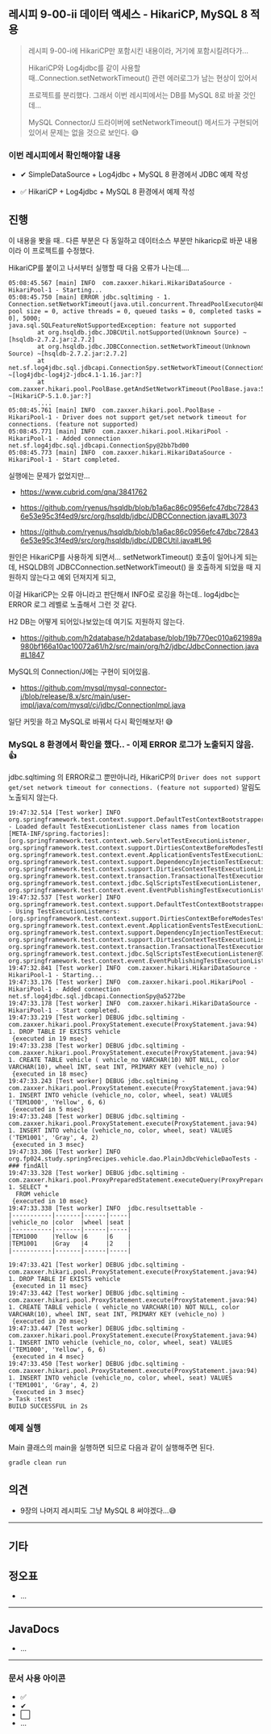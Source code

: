 ## 레시피 9-00-ii 데이터 액세스 - HikariCP, MySQL 8 적용

> 레시피 9-00-i에  HikariCP만 포함시킨 내용이라, 거기에 포함시킬려다가...
>
> HikariCP와 Log4jdbc를 같이 사용할 때..Connection.setNetworkTimeout() 관련 에러로그가 남는 현상이 있어서 
>
> 프로젝트를 분리했다.  그래서 이번 레시피에서는 DB를 MySQL 8로 바꿀 것인데... 
>
> MySQL Connector/J 드라이버에 setNetworkTimeout() 메서드가 구현되어있어서 문제는 없을 것으로 보인다. 😅



### 이번 레시피에서 확인해야할  내용

* ✔ SimpleDataSource + Log4jdbc  + MySQL 8 환경에서 JDBC 예제 작성
  
* ✅ HikariCP + Log4jdbc  + MySQL 8 환경에서 예제 작성



## 진행

이 내용을 봣을 때..  다른 부분은 다 동일하고 데이터소스 부분만 hikaricp로 바꾼 내용이라 이 프로젝트를 수정했다.



HikariCP를 붙이고 나서부터 실행할 때 다음 오류가 나는데....

```
05:08:45.567 [main] INFO  com.zaxxer.hikari.HikariDataSource - HikariPool-1 - Starting...
05:08:45.750 [main] ERROR jdbc.sqltiming - 1. Connection.setNetworkTimeout(java.util.concurrent.ThreadPoolExecutor@488eb7f2[Running, pool size = 0, active threads = 0, queued tasks = 0, completed tasks = 0], 5000;      
java.sql.SQLFeatureNotSupportedException: feature not supported
        at org.hsqldb.jdbc.JDBCUtil.notSupported(Unknown Source) ~[hsqldb-2.7.2.jar:2.7.2]
        at org.hsqldb.jdbc.JDBCConnection.setNetworkTimeout(Unknown Source) ~[hsqldb-2.7.2.jar:2.7.2]
        at net.sf.log4jdbc.sql.jdbcapi.ConnectionSpy.setNetworkTimeout(ConnectionSpy.java:1120) ~[log4jdbc-log4j2-jdbc4.1-1.16.jar:?]
        at com.zaxxer.hikari.pool.PoolBase.getAndSetNetworkTimeout(PoolBase.java:529) ~[HikariCP-5.1.0.jar:?]
        ....
05:08:45.761 [main] INFO  com.zaxxer.hikari.pool.PoolBase - HikariPool-1 - Driver does not support get/set network timeout for connections. (feature not supported)
05:08:45.771 [main] INFO  com.zaxxer.hikari.pool.HikariPool - HikariPool-1 - Added connection net.sf.log4jdbc.sql.jdbcapi.ConnectionSpy@2bb7bd00
05:08:45.773 [main] INFO  com.zaxxer.hikari.HikariDataSource - HikariPool-1 - Start completed.

```

실행에는 문제가 없었지만...

* https://www.cubrid.com/qna/3841762

* https://github.com/ryenus/hsqldb/blob/b1a6ac86c0956efc47dbc728436e53e95c3f4ed9/src/org/hsqldb/jdbc/JDBCConnection.java#L3073
* https://github.com/ryenus/hsqldb/blob/b1a6ac86c0956efc47dbc728436e53e95c3f4ed9/src/org/hsqldb/jdbc/JDBCUtil.java#L96



원인은 HikariCP를 사용하게 되면서... setNetworkTimeout() 호출이 일어나게 되는데,  HSQLDB의 JDBCConnection.setNetworkTimeout() 을 호출하게 되었을 때 지원하지 않는다고 예외 던져지게 되고, 

이걸 HikariCP는 오류 아니라고 판단해서 INFO로 로깅을 하는데.. log4jdbc는 ERROR 로그 레벨로 노출해서 그런 것 같다.

H2 DB는 어떻게 되어있나보았는데 여기도 지원하지 않는다.

* https://github.com/h2database/h2database/blob/19b770ec010a621989a980bf166a10ac10072a61/h2/src/main/org/h2/jdbc/JdbcConnection.java#L1847

MySQL의 Connection/J에는 구현이 되어있음.

* https://github.com/mysql/mysql-connector-j/blob/release/8.x/src/main/user-impl/java/com/mysql/cj/jdbc/ConnectionImpl.java

일단 커밋을 하고 MySQL로 바꿔서 다시 확인해보자! 😅



### MySQL 8 환경에서 확인을 했다.. - 이제 ERROR 로그가 노출되지 않음. 👍

jdbc.sqltiming 의 ERROR로그 뿐만아니라, HikariCP의 `Driver does not support get/set network timeout for connections. (feature not supported)` 알림도 노출되지 않는다.

```
19:47:32.514 [Test worker] INFO  org.springframework.test.context.support.DefaultTestContextBootstrapper - Loaded default TestExecutionListener class names from location [META-INF/spring.factories]: [org.springframework.test.context.web.ServletTestExecutionListener, org.springframework.test.context.support.DirtiesContextBeforeModesTestExecutionListener, org.springframework.test.context.event.ApplicationEventsTestExecutionListener, org.springframework.test.context.support.DependencyInjectionTestExecutionListener, org.springframework.test.context.support.DirtiesContextTestExecutionListener, org.springframework.test.context.transaction.TransactionalTestExecutionListener, org.springframework.test.context.jdbc.SqlScriptsTestExecutionListener, org.springframework.test.context.event.EventPublishingTestExecutionListener]
19:47:32.537 [Test worker] INFO  org.springframework.test.context.support.DefaultTestContextBootstrapper - Using TestExecutionListeners: [org.springframework.test.context.support.DirtiesContextBeforeModesTestExecutionListener@5fd9b663, org.springframework.test.context.event.ApplicationEventsTestExecutionListener@214894fc, org.springframework.test.context.support.DependencyInjectionTestExecutionListener@10567255, org.springframework.test.context.support.DirtiesContextTestExecutionListener@e362c57, org.springframework.test.context.transaction.TransactionalTestExecutionListener@1c4ee95c, org.springframework.test.context.jdbc.SqlScriptsTestExecutionListener@79c4715d, org.springframework.test.context.event.EventPublishingTestExecutionListener@5aa360ea]
19:47:32.841 [Test worker] INFO  com.zaxxer.hikari.HikariDataSource - HikariPool-1 - Starting...
19:47:33.176 [Test worker] INFO  com.zaxxer.hikari.pool.HikariPool - HikariPool-1 - Added connection net.sf.log4jdbc.sql.jdbcapi.ConnectionSpy@a5272be
19:47:33.178 [Test worker] INFO  com.zaxxer.hikari.HikariDataSource - HikariPool-1 - Start completed.
19:47:33.219 [Test worker] DEBUG jdbc.sqltiming -  com.zaxxer.hikari.pool.ProxyStatement.execute(ProxyStatement.java:94)
1. DROP TABLE IF EXISTS vehicle
 {executed in 19 msec}
19:47:33.238 [Test worker] DEBUG jdbc.sqltiming -  com.zaxxer.hikari.pool.ProxyStatement.execute(ProxyStatement.java:94)
1. CREATE TABLE vehicle ( vehicle_no VARCHAR(10) NOT NULL, color VARCHAR(10), wheel INT, seat INT, PRIMARY KEY (vehicle_no) )
 {executed in 18 msec}
19:47:33.243 [Test worker] DEBUG jdbc.sqltiming -  com.zaxxer.hikari.pool.ProxyStatement.execute(ProxyStatement.java:94)
1. INSERT INTO vehicle (vehicle_no, color, wheel, seat) VALUES ('TEM1000', 'Yellow', 6, 6)
 {executed in 5 msec}
19:47:33.248 [Test worker] DEBUG jdbc.sqltiming -  com.zaxxer.hikari.pool.ProxyStatement.execute(ProxyStatement.java:94)
1. INSERT INTO vehicle (vehicle_no, color, wheel, seat) VALUES ('TEM1001', 'Gray', 4, 2)
 {executed in 3 msec}
19:47:33.306 [Test worker] INFO  org.fp024.study.spring5recipes.vehicle.dao.PlainJdbcVehicleDaoTests - ### findAll
19:47:33.328 [Test worker] DEBUG jdbc.sqltiming -  com.zaxxer.hikari.pool.ProxyPreparedStatement.executeQuery(ProxyPreparedStatement.java:52)
1. SELECT *
  FROM vehicle
 {executed in 10 msec}
19:47:33.338 [Test worker] INFO  jdbc.resultsettable - 
|-----------|-------|------|-----|
|vehicle_no |color  |wheel |seat |
|-----------|-------|------|-----|
|TEM1000    |Yellow |6     |6    |
|TEM1001    |Gray   |4     |2    |
|-----------|-------|------|-----|

19:47:33.421 [Test worker] DEBUG jdbc.sqltiming -  com.zaxxer.hikari.pool.ProxyStatement.execute(ProxyStatement.java:94)
1. DROP TABLE IF EXISTS vehicle
 {executed in 11 msec}
19:47:33.442 [Test worker] DEBUG jdbc.sqltiming -  com.zaxxer.hikari.pool.ProxyStatement.execute(ProxyStatement.java:94)
1. CREATE TABLE vehicle ( vehicle_no VARCHAR(10) NOT NULL, color VARCHAR(10), wheel INT, seat INT, PRIMARY KEY (vehicle_no) )
 {executed in 20 msec}
19:47:33.447 [Test worker] DEBUG jdbc.sqltiming -  com.zaxxer.hikari.pool.ProxyStatement.execute(ProxyStatement.java:94)
1. INSERT INTO vehicle (vehicle_no, color, wheel, seat) VALUES ('TEM1000', 'Yellow', 6, 6)
 {executed in 4 msec}
19:47:33.450 [Test worker] DEBUG jdbc.sqltiming -  com.zaxxer.hikari.pool.ProxyStatement.execute(ProxyStatement.java:94)
1. INSERT INTO vehicle (vehicle_no, color, wheel, seat) VALUES ('TEM1001', 'Gray', 4, 2)
 {executed in 3 msec}
> Task :test
BUILD SUCCESSFUL in 2s
```



### 예제 실행

Main 클래스의 main을 실행하면 되므로 다음과 같이 실행해주면 된다.

```bash
gradle clean run
```






## 의견

* 9장의 나머지 레시피도 그냥 MySQL 8 써야겠다...😅



---

## 기타







## 정오표

* ...
  


---

## JavaDocs

* ...



---

### 문서 사용 아이콘

* ✅
* ✔
* ⬜
* ...


